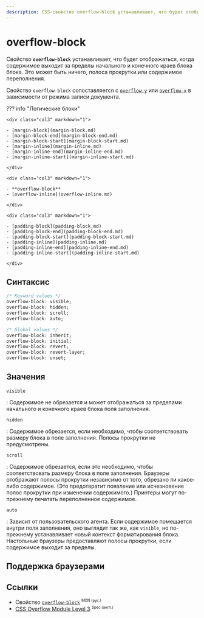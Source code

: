 ```yaml
---
description: CSS-свойство overflow-block устанавливает, что будет отображаться, когда содержимое выходит за пределы начального и конечного краев блока блока. Это может быть ничего, полоса прокрутки или содержимое переполнения.
---
```


# overflow-block

Свойство **`overflow-block`** устанавливает, что будет отображаться, когда содержимое выходит за пределы начального и конечного краев блока блока. Это может быть ничего, полоса прокрутки или содержимое переполнения.

Свойство `overflow-block` сопоставляется с [`overflow-y`](overflow-y.md) или [`overflow-x`](overflow-x.md) в зависимости от режима записи документа.

??? info "Логические блоки"

    <div class="col3" markdown="1">

    - [margin-block](margin-block.md)
    - [margin-block-end](margin-block-end.md)
    - [margin-block-start](margin-block-start.md)
    - [margin-inline](margin-inline.md)
    - [margin-inline-end](margin-inline-end.md)
    - [margin-inline-start](margin-inline-start.md)

    </div>

    <div class="col3" markdown="1">

    - **overflow-block**
    - [overflow-inline](overflow-inline.md)

    </div>

    <div class="col3" markdown="1">

    - [padding-block](padding-block.md)
    - [padding-block-end](padding-block-end.md)
    - [padding-block-start](padding-block-start.md)
    - [padding-inline](padding-inline.md)
    - [padding-inline-end](padding-inline-end.md)
    - [padding-inline-start](padding-inline-start.md)

    </div>

## Синтаксис

```css
/* Keyword values */
overflow-block: visible;
overflow-block: hidden;
overflow-block: scroll;
overflow-block: auto;

/* Global values */
overflow-block: inherit;
overflow-block: initial;
overflow-block: revert;
overflow-block: revert-layer;
overflow-block: unset;
```

## Значения

`visible`

: Содержимое не обрезается и может отображаться за пределами начального и конечного краев блока поля заполнения.

`hidden`

: Содержимое обрезается, если необходимо, чтобы соответствовать размеру блока в поле заполнения. Полосы прокрутки не предусмотрены.

`scroll`

: Содержимое обрезается, если это необходимо, чтобы соответствовать размеру блока в поле заполнения. Браузеры отображают полосы прокрутки независимо от того, обрезано ли какое-либо содержимое. (Это предотвратит появление или исчезновение полос прокрутки при изменении содержимого.) Принтеры могут по-прежнему печатать переполненное содержимое.

`auto`

: Зависит от пользовательского агента. Если содержимое помещается внутри поля заполнения, оно выглядит так же, как `visible`, но по-прежнему устанавливает новый контекст форматирования блока. Настольные браузеры предоставляют полосы прокрутки, если содержимое выходит за пределы.

## Поддержка браузерами

<p class="ciu_embed" data-feature="mdn-css__properties__overflow-block" data-periods="future_1,current,past_1,past_2" data-accessible-colours="false"></p>

## Ссылки

-   Свойство [`overflow-block`](https://developer.mozilla.org/ru/docs/Web/CSS/overflow-block) <sup><small>MDN (рус.)</small></sup>
-   [CSS Overflow Module Level 3](https://w3c.github.io/csswg-drafts/css-overflow/#logical) <sup><small>Spec (англ.)</small></sup>
